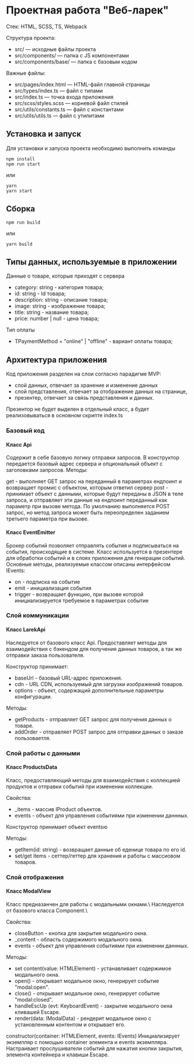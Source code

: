 # Проектная работа "Веб-ларек"

Стек: HTML, SCSS, TS, Webpack

Структура проекта:
- src/ — исходные файлы проекта
- src/components/ — папка с JS компонентами
- src/components/base/ — папка с базовым кодом

Важные файлы:
- src/pages/index.html — HTML-файл главной страницы
- src/types/index.ts — файл с типами
- src/index.ts — точка входа приложения
- src/scss/styles.scss — корневой файл стилей
- src/utils/constants.ts — файл с константами
- src/utils/utils.ts — файл с утилитами

## Установка и запуск
Для установки и запуска проекта необходимо выполнить команды

```
npm install
npm run start
```

или

```
yarn
yarn start
```
## Сборка

```
npm run build
```

или

```
yarn build
```


## Типы данных, используемые в приложении

Данные о товаре, которые приходят с сервера

 - category: string  - категория товара;
 - id: string - Id товара;
 - description: string - описание товара;
 - image: string - изображение товара;
 - title: string - название товара;
 - price: number | null - цена товара;


Тип оплаты
 - TPaymentMethod = "online" | "offline"  - вариант оплаты товара;


## Архитектура приложения

Код приложения разделен на слои согласно парадигме MVP:

 - слой данных, отвечает за хранение и изменение данных
 - слой представления, отвечает за отображение данных на странице,
 - презентер, отвечает за связь представления и данных.

Презентор не будет выделен в отдельный класс, а будет реализовываться в основном скрипте index.ts

### Базовый код

#### Класс Api
Содержит в себе базовую логику отправки запросов. В конструктор передается базовый адрес сервера и опциональный объект с заголовками запросов. Методы:

get - выполняет GET запрос на переданный в параметрах ендпоинт и возвращает промис с объектом, которым ответил сервер
post - принимает объект с данными, которые будут переданы в JSON в теле запроса, и отправляет эти данные на ендпоинт переданный как параметр при вызове метода. По умолчанию выполняется POST запрос, но метод запроса может быть переопределен заданием третьего параметра при вызове.

#### Класс EventEmitter
Брокер событий позволяет отправлять события и подписываться на события, происходящие в системе. Класс используется в презентере для обработки событий и в слоях приложения для генерации событий.
Основные методы, реализуемые классом описаны интерфейсом IEvents:

 - on - подписка на событие 
 - emit - инициализация события
 - trigger - возвращает функцию, при вызове которой инициализируется требуемое в параметрах событие

### Слой коммуникации

#### Класс LarekApi

Наследуется от базового класс Api. Предоставляет методы для взаимодействия с бэкендом для получения данных товаров, а так же отправки заказа пользователя. 

Конструктор принимает:

 - baseUrl -  базовый URL-адрес приложения.
 - cdn - URL CDN, используемый для загрузки изображений товаров.
 - options - объект, содержащий дополнительные параметры конфигурации.

 Методы:
  - getProducts - отправляет GET запрос для получения данных о товаре.
  - addOrder  - отправляет POST запрос для отправки данных о заказе пользоваетля.
  
### Слой работы с данными

#### Класс ProductsData

Класс, предоставляющий методы для взаимодействия с коллекцией продуктов и отправки событий при изменении коллекции.

Свойства:

- _items - массив IProduct объектов.
- events - объект для управления событиями при изменении даннных.

Конструктор принимает объект eventsю

Методы:

 - getItem(id: string) - возвращает данные об еденице товара по его id.
 - set/get items - сеттер/геттер для хранения и работы с массиовом товаров.


 ### Слой отображения 

 #### Класс ModalView

Класс предназанчен для работы с модальными окнами.\ Наследуется от базового класса Component.\ 

Свойства:

- closeButton - кнопка для закрытия модального окна.
- _content - область содержимого модального окна.
- events - объект для управления событиями при изменении даннных.

Методы:

- set content(value: HTMLElement) - устанавливает содержимое модального окна.
- open() - открывает модальное окно, генерирует событие "modal:open".
- close() - открывает модальное окно, генерирует событие "modal:closed".
- handleEscUp (evt: KeyboardEvent) - закрытие модального окна кливашей Escape.
- render(data: IModalData) - рендерит модальное окно с установленным контентом и открывает его.


constructor(container: HTMLElement, events: IEvents)
Инициализирует экземпляр с помощью container элемента и events экземпляра.
Настраивает прослушиватели событий для нажатия кнопки закрытия, элемента контейнера и клавиши Escape.

